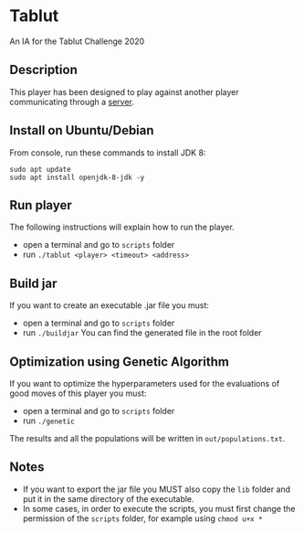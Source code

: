 # Tablut
An IA for the Tablut Challenge 2020

## Description
This player has been designed to play against another player communicating through a [server](https://github.com/AGalassi/TablutCompetition).

## Install on Ubuntu/Debian
From console, run these commands to install JDK 8:
```
sudo apt update
sudo apt install openjdk-8-jdk -y
```

## Run player
The following instructions will explain how to run the player.
* open a terminal and go to `scripts` folder
* run `./tablut <player> <timeout> <address>`

## Build jar
If you want to create an executable .jar file you must:
* open a terminal and go to `scripts` folder
* run `./buildjar`
You can find the generated file in the root folder

## Optimization using Genetic Algorithm
If you want to optimize the hyperparameters used for the evaluations of good moves of this player you must:
* open a terminal and go to `scripts` folder
* run `./genetic`

The results and all the populations will be written in `out/populations.txt`.

## Notes
* If you want to export the jar file you MUST also copy the `lib` folder and put it in the same directory of the executable.
* In some cases, in order to execute the scripts, you must first change the permission of the `scripts` folder, for example using `chmod u+x *`